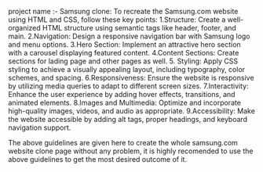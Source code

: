 project name :- Samsung clone:
To recreate the Samsung.com website using HTML and CSS, follow these key points:
1.Structure: Create a well-organized HTML structure using semantic tags like header, footer, and main.
2.Navigation: Design a responsive navigation bar with Samsung logo and menu options.
3.Hero Section: Implement an attractive hero section with a carousel displaying featured content.
4.Content Sections: Create sections for lading page and other pages as well.
5. Styling: Apply CSS styling to achieve a visually appealing layout, including typography, color schemes, and spacing.
6.Responsiveness: Ensure the website is responsive by utilizing media queries to adapt to different screen sizes.
7.Interactivity: Enhance the user experience by adding hover effects, transitions, and animated elements.
8.Images and Multimedia: Optimize and incorporate high-quality images, videos, and audio as appropriate.
9.Accessibility: Make the website accessible by adding alt tags, proper headings, and keyboard navigation support.

The above guidelines are given here to create the whole samsung.com website clone page without any problem, it is highly
recomended to use the above guidelines to get the most desired outcome of it.













